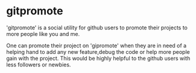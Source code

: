 gitpromote
=========
'gitpromote' is a social utility for github users to promote their projects to more people like you and me.

One can promote their project on 'gipromote' when they are in need of a helping hand to add any new feature,debug the code or help more people gain with the project. This would be highly helpful to the github users with less followers or newbies.
